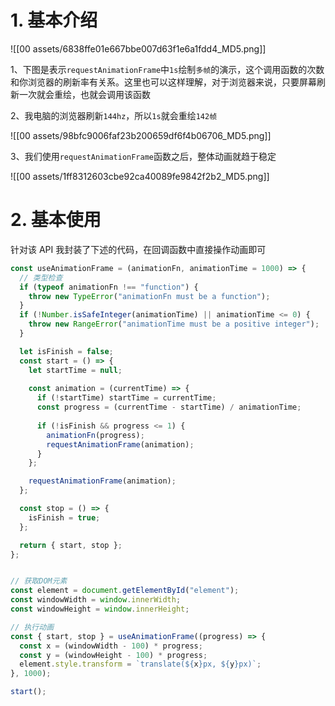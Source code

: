 # 1. 基本介绍

![[00 assets/6838ffe01e667bbe007d63f1e6a1fdd4_MD5.png]]

1、下图是表示`requestAnimationFrame`中`1s`绘制`多帧`的演示，这个调用函数的次数和你浏览器的刷新率有关系。这里也可以这样理解，对于浏览器来说，只要屏幕刷新一次就会重绘，也就会调用该函数

2、我电脑的浏览器刷新`144hz`，所以`1s`就会重绘`142帧`

![[00 assets/98bfc9006faf23b200659df6f4b06706_MD5.png]]

3、我们使用`requestAnimationFrame`函数之后，整体动画就趋于稳定

![[00 assets/1ff8312603cbe92ca40089fe9842f2b2_MD5.png]]

# 2. 基本使用

针对该 API 我封装了下述的代码，在回调函数中直接操作动画即可

```javascript
const useAnimationFrame = (animationFn, animationTime = 1000) => {
  // 类型检查
  if (typeof animationFn !== "function") {
    throw new TypeError("animationFn must be a function");
  }
  if (!Number.isSafeInteger(animationTime) || animationTime <= 0) {
    throw new RangeError("animationTime must be a positive integer");
  }

  let isFinish = false;
  const start = () => {
    let startTime = null;
   
    const animation = (currentTime) => {
      if (!startTime) startTime = currentTime;
      const progress = (currentTime - startTime) / animationTime;
     
      if (!isFinish && progress <= 1) {
        animationFn(progress);
        requestAnimationFrame(animation);
      }
    };

    requestAnimationFrame(animation);
  };

  const stop = () => {
    isFinish = true;
  };

  return { start, stop };
};


// 获取DOM元素
const element = document.getElementById("element");
const windowWidth = window.innerWidth;
const windowHeight = window.innerHeight;

// 执行动画
const { start, stop } = useAnimationFrame((progress) => {
  const x = (windowWidth - 100) * progress;
  const y = (windowHeight - 100) * progress;
  element.style.transform = `translate(${x}px, ${y}px)`;
}, 1000);

start();
```
